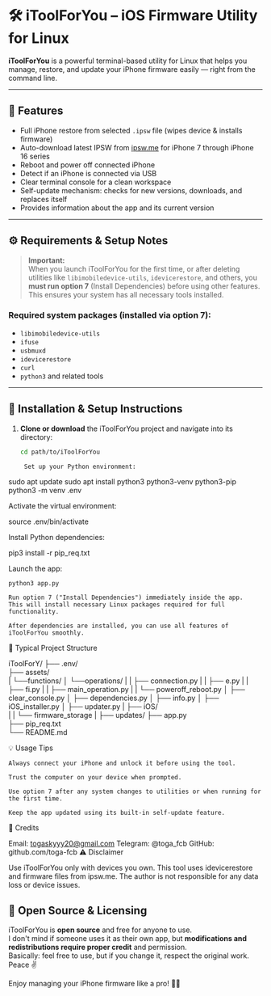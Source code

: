 # 🛠️ iToolForYou – iOS Firmware Utility for Linux

**iToolForYou** is a powerful terminal-based utility for Linux that helps you manage, restore, and update your iPhone firmware easily — right from the command line.

---

## 🚀 Features

- Full iPhone restore from selected `.ipsw` file (wipes device & installs firmware)  
- Auto-download latest IPSW from [ipsw.me](https://ipsw.me) for iPhone 7 through iPhone 16 series  
- Reboot and power off connected iPhone  
- Detect if an iPhone is connected via USB  
- Clear terminal console for a clean workspace  
- Self-update mechanism: checks for new versions, downloads, and replaces itself  
- Provides information about the app and its current version  

---

## ⚙️ Requirements & Setup Notes

> **Important:**  
> When you launch iToolForYou for the first time, or after deleting utilities like `libimobiledevice-utils`, `idevicerestore`, and others, you **must run option 7** (Install Dependencies) before using other features.  
> This ensures your system has all necessary tools installed.

### Required system packages (installed via option 7):

- `libimobiledevice-utils`  
- `ifuse`  
- `usbmuxd`  
- `idevicerestore`  
- `curl`  
- `python3` and related tools  

---

## 📝 Installation & Setup Instructions

1. **Clone or download** the iToolForYou project and navigate into its directory:

   ```bash
   cd path/to/iToolForYou

    Set up your Python environment:

sudo apt update
sudo apt install python3 python3-venv python3-pip
python3 -m venv .env

Activate the virtual environment:

source .env/bin/activate

Install Python dependencies:

pip3 install -r pip_req.txt

Launch the app:

    python3 app.py

    Run option 7 ("Install Dependencies") immediately inside the app.
    This will install necessary Linux packages required for full functionality.

    After dependencies are installed, you can use all features of iToolForYou smoothly.

📁 Typical Project Structure

iToolForY/
├── .env/                      
├── assets/                   
|   └──functions/
│      └──operations/
|      |   ├── connection.py
|      |   ├── e.py
|      |   ├── fi.py
|      |   ├── main_operation.py
|      |   └── poweroff_reboot.py
│      ├── clear_console.py
│      ├── dependencies.py
│      ├── info.py
│      ├── iOS_installer.py
│      ├── updater.py
|      ├── iOS/    
|      |   └── firmware_storage
|      ├── updates/
├── app.py         
├── pip_req.txt    
└── README.md      


💡 Usage Tips

    Always connect your iPhone and unlock it before using the tool.

    Trust the computer on your device when prompted.

    Use option 7 after any system changes to utilities or when running for the first time.

    Keep the app updated using its built-in self-update feature.

👤 Credits

Email: togaskyyy20@gmail.com
Telegram: @toga_fcb
GitHub: github.com/toga-fcb
⚠️ Disclaimer

Use iToolForYou only with devices you own.
This tool uses idevicerestore and firmware files from ipsw.me.
The author is not responsible for any data loss or device issues.

## 👐 Open Source & Licensing

iToolForYou is **open source** and free for anyone to use.  
I don't mind if someone uses it as their own app, but **modifications and redistributions require proper credit** and permission.  
Basically: feel free to use, but if you change it, respect the original work.  
Peace ✌️

Enjoy managing your iPhone firmware like a pro! 🚀📱
